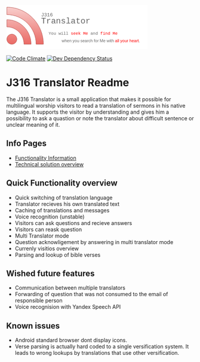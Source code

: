![J316 Translator](doc/logo.png)

[![Code Climate](https://codeclimate.com/github/lagranovskiy/j316-translator/badges/gpa.svg)](https://codeclimate.com/github/lagranovskiy/j316-translator)
[![Dev Dependency Status](https://david-dm.org/lagranovskiy/j316-translator.png)](https://david-dm.org/lagranovskiy/j316-translator)

# J316 Translator Readme

The J316 Translator is a small application that makes it possible for multilingual worship visitors to read a translation of sermons in his native language. It supports the visitor by understanding and gives him a possibility to ask a quastion or note the translator about difficult sentence or unclear meaning of it.

## Info Pages
* [Functionality Information](doc/functionality.md)
* [Technical solution overview](doc/technical.md)


## Quick Functionality overview
* Quick switching of translation language
* Translator recieves his own translated text
* Caching of translations and messages
* Voice recognition (unstable)
* Visitors can ask questions and recieve answers
* Visitors can reask question
* Multi Translator mode
* Question acknowligement by answering in multi translator mode
* Currenly visitios overview
* Parsing and lookup of bible verses


## Wished future features
* Communication between multiple translators 
* Forwarding of question that was not consumed to the email of responsible person
* Voice recognision with Yandex Speech API

## Known issues
* Android standard browser dont display icons.
* Verse parsing is actually hard coded to a single versification system. It leads to wrong lookups by translations that use other versification.
